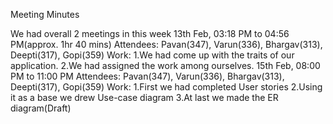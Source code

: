 Meeting Minutes

We had overall 2 meetings in this week
    13th Feb, 03:18 PM to 04:56 PM(approx. 1hr 40 mins)
    Attendees:
    Pavan(347), Varun(336), Bhargav(313), Deepti(317), Gopi(359)
         Work:
          1.We had come up with the traits of our application.
          2.We had assigned the work among ourselves.
    15th Feb, 08:00 PM to 11:00 PM
    Attendees:
    Pavan(347), Varun(336), Bhargav(313), Deepti(317), Gopi(359)
         Work:
          1.First we had completed User stories
          2.Using it as a base we drew Use-case diagram
          3.At last we made the  ER diagram(Draft)

          

    


     

